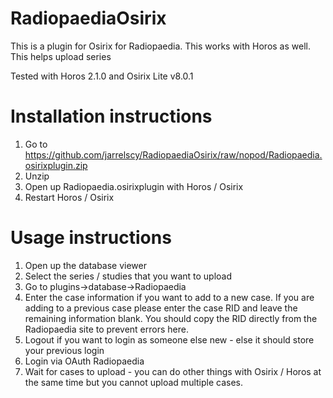 # RadiopaediaOsirix
This is a plugin for Osirix for Radiopaedia. This works with Horos as well. This helps upload series 

Tested with Horos 2.1.0 and Osirix Lite v8.0.1

# Installation instructions
1. Go to https://github.com/jarrelscy/RadiopaediaOsirix/raw/nopod/Radiopaedia.osirixplugin.zip
2. Unzip
3. Open up Radiopaedia.osirixplugin with Horos / Osirix
4. Restart Horos / Osirix

# Usage instructions
1. Open up the database viewer
2. Select the series / studies that you want to upload
3. Go to plugins->database->Radiopaedia 
4. Enter the case information if you want to add to a new case. If you are adding to a previous case please enter the case RID and leave the remaining information blank. You should copy the RID directly from the Radiopaedia site to prevent errors here. 
5. Logout if you want to login as someone else new - else it should store your previous login
6. Login via OAuth Radiopaedia 
7. Wait for cases to upload - you can do other things with Osirix / Horos at the same time but you cannot upload multiple cases. 


